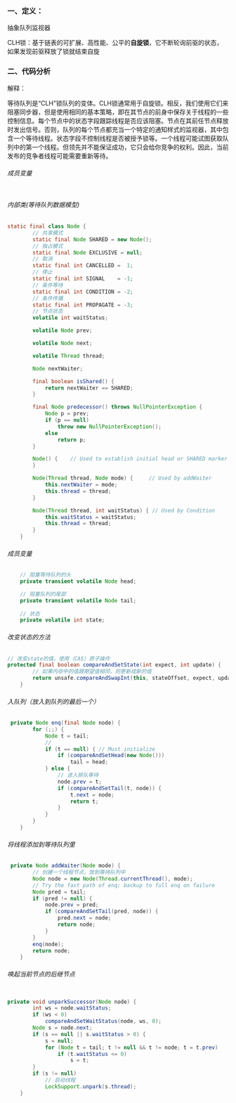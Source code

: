 ### 一、定义：

抽象队列监视器

CLH锁：基于链表的可扩展、高性能、公平的**自旋锁**，它不断轮询前驱的状态，如果发现前驱释放了锁就结束自旋

### 二、代码分析

解释：

等待队列是“CLH”锁队列的变体。CLH锁通常用于自旋锁。相反，我们使用它们来阻塞同步器，但是使用相同的基本策略，即在其节点的前身中保存关于线程的一些控制信息。每个节点中的状态字段跟踪线程是否应该阻塞。节点在其前任节点释放时发出信号。否则，队列的每个节点都充当一个特定的通知样式的监视器，其中包含一个等待线程。状态字段不控制线程是否被授予锁等。一个线程可能试图获取队列中的第一个线程。但领先并不能保证成功，它只会给你竞争的权利。因此，当前发布的竞争者线程可能需要重新等待。

###### 成员变量

```java


```



###### 内部类(等待队列数据模型)

```java
static final class Node {
    	// 共享模式
        static final Node SHARED = new Node();
    	// 独占模式
        static final Node EXCLUSIVE = null;
    	// 取消
        static final int CANCELLED =  1;
        // 停止
        static final int SIGNAL    = -1;
        // 条件等待
        static final int CONDITION = -2;
       	// 条件传播
        static final int PROPAGATE = -3;
		// 节点状态
        volatile int waitStatus;

        volatile Node prev;

        volatile Node next;

        volatile Thread thread;

        Node nextWaiter;

        final boolean isShared() {
            return nextWaiter == SHARED;
        }

        final Node predecessor() throws NullPointerException {
            Node p = prev;
            if (p == null)
                throw new NullPointerException();
            else
                return p;
        }

        Node() {    // Used to establish initial head or SHARED marker
        }

        Node(Thread thread, Node mode) {     // Used by addWaiter
            this.nextWaiter = mode;
            this.thread = thread;
        }

        Node(Thread thread, int waitStatus) { // Used by Condition
            this.waitStatus = waitStatus;
            this.thread = thread;
        }
    }
```

###### 成员变量

```java
 	// 阻塞等待队列的头
    private transient volatile Node head;

   	// 阻塞队列的尾部
    private transient volatile Node tail;
	
	// 状态
    private volatile int state;
```

###### 改变状态的方法

```java
// 改变state的值，使用（CAS）原子操作  
protected final boolean compareAndSetState(int expect, int update) {
 		// 如果内存中的值跟期望值相同，则更新成新的值
        return unsafe.compareAndSwapInt(this, stateOffset, expect, update);
    }
```

###### 入队列（放入到队列的最后一个）

```java
 private Node enq(final Node node) {
        for (;;) {
            Node t = tail;
            // 
            if (t == null) { // Must initialize
                if (compareAndSetHead(new Node()))
                    tail = head;
            } else {
                // 进入排队等待
                node.prev = t;
                if (compareAndSetTail(t, node)) {
                    t.next = node;
                    return t;
                }
            }
        }
    }
```

###### 将线程添加到等待队列里

```java
 private Node addWaiter(Node mode) {
     	// 创建一个线程节点，放到等待队列中
        Node node = new Node(Thread.currentThread(), mode);
        // Try the fast path of enq; backup to full enq on failure
        Node pred = tail;
        if (pred != null) {
            node.prev = pred;
            if (compareAndSetTail(pred, node)) {
                pred.next = node;
                return node;
            }
        }
        enq(node);
        return node;
    }
```

###### 唤起当前节点的后继节点

```java

private void unparkSuccessor(Node node) {
        int ws = node.waitStatus;
        if (ws < 0)
            compareAndSetWaitStatus(node, ws, 0);
        Node s = node.next;
        if (s == null || s.waitStatus > 0) {
            s = null;
            for (Node t = tail; t != null && t != node; t = t.prev)
                if (t.waitStatus <= 0)
                    s = t;
        }
        if (s != null)
            // 启动线程
            LockSupport.unpark(s.thread);
    }
```

